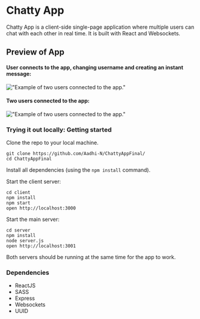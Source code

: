 # Chatty App

Chatty App is a client-side single-page application where multiple users can chat with each other in real time. It is built with React and Websockets. 


## Preview of App

#### User connects to the app, changing username and creating an instant message:
!["Example of two users connected to the app."](https://github.com/Fathima-N/ChattyAppFinal/blob/master/screenshots/messages.gif)

#### Two users connected to the app:
!["Example of two users connected to the app."](https://github.com/Fathima-N/ChattyAppFinal/blob/master/screenshots/connections.gif)

### Trying it out locally: Getting started

Clone the repo to your local machine.
```
git clone https://github.com/Aadhi-N/ChattyAppFinal/
cd ChattyAppFinal
```
Install all dependencies (using the `npm install` command).

Start the client server:
```
cd client
npm install
npm start
open http://localhost:3000
```

Start the main server:
```
cd server
npm install
node server.js
open http://localhost:3001
```
Both servers should be running at the same time for the app to work.

### Dependencies

* ReactJS
* SASS
* Express
* Websockets
* UUID
